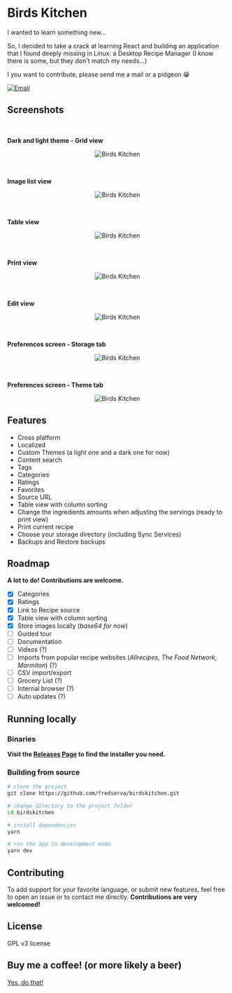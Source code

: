 # Birds Kitchen

I wanted to learn something new...

So, I decided to take a crack at learning React and building an application that I found deeply missing in Linux: a Desktop Recipe Manager (I know there is some, but they don't match my needs...)

I you want to contribute, please send me a mail or a pidgeon :grin:

<a href="mailto:contact@tenbirds.online">![Email](http://img.shields.io/static/v1?label=email&message=contact@tenbirds.online&color=e5311a&style=flat-square&link=mailto:contact@tenbirds.online&link=mailto:contact@tenbirds.online)</a>

## Screenshots

&nbsp;

**Dark and light theme - Grid view**
<p align="center">
    <img src="screenshots/01.png" alt="Birds Kitchen" title="Birds Kitchen" />
</p>

&nbsp;

**Image list view**
<p align="center">
    <img src="screenshots/02.png" alt="Birds Kitchen" title="Birds Kitchen" />
</p>

&nbsp;

**Table view**
<p align="center">
    <img src="screenshots/03.png" alt="Birds Kitchen" title="Birds Kitchen" />
</p>

&nbsp;

**Print view**
<p align="center">
    <img src="screenshots/04.png" alt="Birds Kitchen" title="Birds Kitchen" />
</p>

&nbsp;

**Edit view**
<p align="center">
    <img src="screenshots/05.png" alt="Birds Kitchen" title="Birds Kitchen" />
</p>

&nbsp;

**Preferences screen - Storage tab**
<p align="center">
    <img src="screenshots/06.png" alt="Birds Kitchen" title="Birds Kitchen" />
</p>

&nbsp;

**Preferences screen - Theme tab**
<p align="center">
    <img src="screenshots/07.png" alt="Birds Kitchen" title="Birds Kitchen" />
</p>

## Features

- Cross platform
- Localized
- Custom Themes (a light one and a dark one for now)
- Content search
- Tags
- Categories
- Ratings
- Favorites
- Source URL
- Table view with column sorting
- Change the ingredients amounts when adjusting the servings (ready to print view)
- Print current recipe
- Choose your storage directory (including Sync Services)
- Backups and Restore backups

## Roadmap

**A lot to do! Contributions are welcome.**

- [x] Categories
- [x] Ratings
- [x] Link to Recipe source
- [x] Table view with column sorting
- [x] Store images locally (*base64 for now*)
- [ ] Guided tour
- [ ] Documentation
- [ ] Videos (?)
- [ ] Imports from popular recipe websites (*Allrecipes, The Food Network, Marmiton*) (?)
- [ ] CSV import/export
- [ ] Grocery List (?)
- [ ] Internal browser (?)
- [ ] Auto updates (?)

## Running locally

### Binaries
**Visit the [Releases Page](https://github.com/fredserva/birdskitchen/releases) to find the installer you need.** 

### Building from source
```bash
# clone the project
git clone https://github.com/fredserva/birdskitchen.git

# change directory to the project folder
cd birdskitchen

# install dependencies
yarn

# run the app in development mode
yarn dev
```

## Contributing

To add support for your favorite language, or submit new features, feel free to open an issue or to contact me directly.
**Contributions are very welcomed!**

## License

GPL v3 license

## Buy me a coffee! (or more likely a beer)

[Yes, do that!](https://paypal.me/fredserva)

